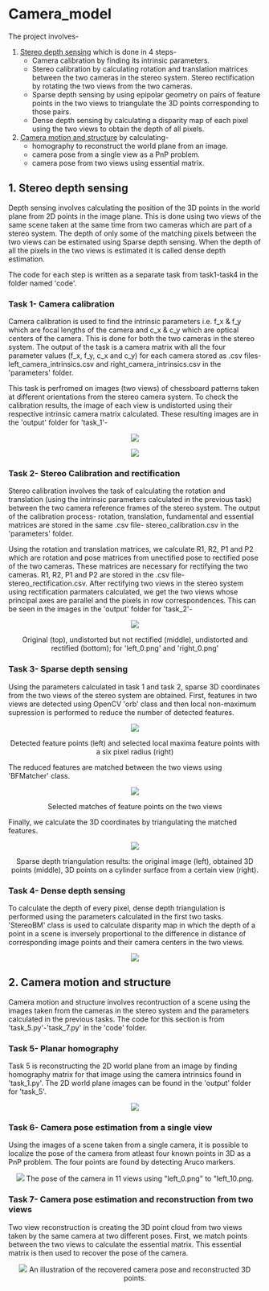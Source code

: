 # Camera_model
The project involves- 
1. [Stereo depth sensing](#1-stereo-depth-sensing) which is done in 4 steps-
   - Camera calibration by finding its intrinsic parameters.
   - Stereo calibration by calculating rotation and translation matrices between the two cameras in the stereo system. Stereo rectification by rotating the two views from the two cameras.
   - Sparse depth sensing by using epipolar geometry on pairs of feature points in the two views to triangulate the 3D points corresponding to those pairs. 
   - Dense depth sensing by calculating a disparity map of each pixel using the two views to obtain the depth of all pixels.
2. [Camera motion and structure](#2-camera-motion-and-structure) by calculating- 
   - homography to reconstruct the world plane from an image.
   - camera pose from a single view as a PnP problem.
   - camera pose from two views using essential matrix.

## 1. Stereo depth sensing

Depth sensing involves calculating the position of the 3D points in the world plane from 2D points in the image plane. This is done using two views of the same scene taken at the same time from two cameras which are part of a stereo system. The depth of only some of the matching pixels between the two views can be estimated using Sparse depth sensing. When the depth of all the pixels in the two views is estimated it is called dense depth estimation.   

The code for each step is written as a separate task from task1-task4 in the folder named 'code'.
### Task 1- Camera calibration

Camera calibration is used to find the intrinsic parameters i.e. f_x & f_y which are focal lengths of the camera and c_x & c_y which are optical centers of the camera. This is done for both the two cameras in the stereo system. The output of the task is a camera matrix with all the four parameter values (f_x, f_y, c_x and c_y) for each camera stored as .csv files- left_camera_intrinsics.csv and right_camera_intrinsics.csv in the 'parameters' folder.

This task is perfromed on images (two views) of chessboard patterns taken at different orientations from the stereo camera system. To check the calibration results, the image of each view is undistorted using their respective intrinsic camera matrix calculated. These resulting images are in the 'output' folder for 'task_1'-
<p align="center">
  <img src="output/task_1/left_2.png">
</p>
<p align="center">
  <img src="output/task_1/right_2.png">
</p>

### Task 2- Stereo Calibration and rectification

Stereo calibration involves the task of calculating the rotation and translation (using the intrinsic parameters calculated in the previous task) between the two camera reference frames of the stereo system. 
The output of the calibration process- rotation, translation, fundamental and essential matrices are stored in the same .csv file- stereo_calibration.csv in the 'parameters' folder. 

Using the rotation and translation matrices, we calculate R1, R2, P1 and P2 which are rotation and pose matrices from unectified pose to rectified pose of the two cameras. These matrices are necessary for rectifying the two cameras. 
R1, R2, P1 and P2 are stored in the .csv file- stereo_rectification.csv. After rectifying two views in the stereo system using rectification parmaters calculated, we get the two views whose principal axes are parallel and the pixels in row correspondences.
This can be seen in the images in the 'output' folder for 'task_2'-
<p align="center">
  <img src="output/task_2/left_and_right_1.png">
  <p align="center"> Original (top), undistorted but not rectified (middle), undistorted and rectified (bottom); for 'left_0.png' and 'right_0.png'</p>
</p>

### Task 3- Sparse depth sensing

Using the parameters calculated in task 1 and task 2, sparse 3D coordinates from the two views of the stereo system are obtained. First, features in two views are detected using OpenCV 'orb' class and then local non-maximum supression is performed
to reduce the number of detected features. 
<p align="center">
  <img src="output/task_3/feature_points_img0.png">
  <p align="center"> Detected feature points (left) and selected local maxima feature points with a six pixel radius (right) </p>
</p>
The reduced features are matched between the two views using 'BFMatcher' class. 
<p align="center">
  <img src="output/task_3/matches_points_img0.png">
  <p align="center">Selected matches of feature points on the two views</p>
</p>
Finally, we calculate the 3D coordinates by triangulating the matched features. 
<p align="center">
  <img src="output/task_3/sparse_depth_img0.jpeg">
  <p align="center">Sparse depth triangulation results: the original image (left), obtained 3D points (middle), 3D points on a cylinder surface from a certain view (right).
</p>

### Task 4- Dense depth sensing

To calculate the depth of every pixel, dense depth triangulation is performed using the parameters calculated in the first two tasks. 'StereoBM' class is used to calculate disparity map 
in which the depth of a point in a scene is inversely proportional to the difference in distance of corresponding image points and their camera centers in the two views.
<p align="center">
  <img src="output/task_4/disparity_img1.png">
</p>

## 2. Camera motion and structure

Camera motion and structure involves recontruction of a scene using the images taken from the cameras in the stereo system and the parameters calculated in the previous tasks. The code for this section is from 'task_5.py'-'task_7.py' in the 'code' folder. 

### Task 5- Planar homography
Task 5 is reconstructing the 2D world plane from an image by finding homography matrix
for that image using the camera intrinsics found in 'task_1.py'. The 2D world plane images can be found in the 'output' folder for 'task_5'. 
<p align="center">
  <img src="output/task_5/twoD_recontruct.png">
</p>

### Task 6- Camera pose estimation from a single view

Using the images of a scene taken from a single camera, it is possible to localize the pose of the camera from atleast four known points in 3D as a PnP problem. The four points are found by detecting Aruco markers. 
<p align="center">
  <img src="output/task_6/camera_pose_1.png">
  The pose of the camera in 11 views using "left_0.png" to "left_10.png.
</p>

### Task 7- Camera pose estimation and reconstruction from two views

Two view reconstruction is creating the 3D point cloud from two views taken by the same camera at two different poses. First, we match points between the two views to calculate the essential matrix.
This essential matrix is then used to recover the pose of the camera. 

<p align="center">
  <img src="output/task_7/3d_points1.png">
  An illustration of the recovered camera pose and reconstructed 3D points.
</p>
